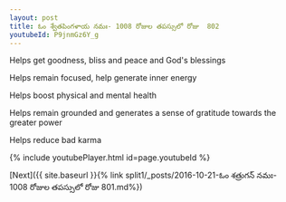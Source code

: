 ```yaml
---
layout: post
title: ఓం శ్వేతపింగళాయ నమః- 1008 రోజుల తపస్సులో రోజు  802
youtubeId: P9jnmGz6Y_g
---
```

 
 
Helps get goodness, bliss and peace and God's blessings
 
Helps remain focused, help generate inner energy 
 
Helps boost physical and mental health 
 
Helps remain grounded and generates a sense of gratitude towards the greater power 
 
Helps reduce bad karma
 
 
 
 


{% include youtubePlayer.html id=page.youtubeId %}
 
[Next]({{ site.baseurl }}{% link  split1/_posts/2016-10-21-ఓం శత్రుగన్ నమః- 1008 రోజుల తపస్సులో రోజు  801.md%})
 
